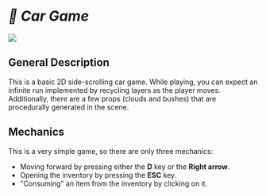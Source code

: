 <h1><em>📜 Car Game</em></h1>
<p align="left"><img src="https://img.shields.io/badge/STATUS-FINISHED-red"></p>
<h2>General Description</h2>
<p>
This is a basic 2D side-scrolling car game. While playing, you can expect an infinite run implemented by recycling layers as the player moves. Additionally, there are a few props (clouds and bushes) that are procedurally generated in the scene.
</p>
<h2>Mechanics</h2>
<p>
This is a very simple game, so there are only three mechanics:
</p>
<ul>
<li>Moving forward by pressing either the <b>D</b> key or the <b>Right arrow</b>.</li>
<li>Opening the inventory by pressing the <b>ESC</b> key.</li>
<li>"Consuming" an item from the inventory by clicking on it.</li>
</ul>
